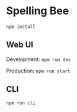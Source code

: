 # Spelling Bee

`npm install`

## Web UI

Development: `npm run dev`

Production: `npm run start`

## CLI

`npm run cli`
